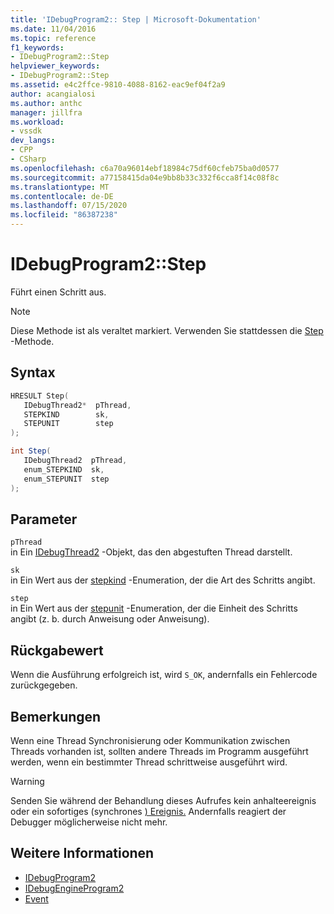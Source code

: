 ```yaml
---
title: 'IDebugProgram2:: Step | Microsoft-Dokumentation'
ms.date: 11/04/2016
ms.topic: reference
f1_keywords:
- IDebugProgram2::Step
helpviewer_keywords:
- IDebugProgram2::Step
ms.assetid: e4c2ffce-9810-4088-8162-eac9ef04f2a9
author: acangialosi
ms.author: anthc
manager: jillfra
ms.workload:
- vssdk
dev_langs:
- CPP
- CSharp
ms.openlocfilehash: c6a70a96014ebf18984c75df60cfeb75ba0d0577
ms.sourcegitcommit: a77158415da04e9bb8b33c332f6cca8f14c08f8c
ms.translationtype: MT
ms.contentlocale: de-DE
ms.lasthandoff: 07/15/2020
ms.locfileid: "86387238"
---
```

# <a name="idebugprogram2step"></a>IDebugProgram2::Step
Führt einen Schritt aus.

> [!NOTE]
> Diese Methode ist als veraltet markiert. Verwenden Sie stattdessen die [Step](../../../extensibility/debugger/reference/idebugprocess3-step.md) -Methode.

## <a name="syntax"></a>Syntax

```cpp
HRESULT Step( 
   IDebugThread2*  pThread,
   STEPKIND        sk,
   STEPUNIT        step
);
```

```csharp
int Step( 
   IDebugThread2  pThread,
   enum_STEPKIND  sk,
   enum_STEPUNIT  step
);
```

## <a name="parameters"></a>Parameter
`pThread`\
in Ein [IDebugThread2](../../../extensibility/debugger/reference/idebugthread2.md) -Objekt, das den abgestuften Thread darstellt.

`sk`\
in Ein Wert aus der [stepkind](../../../extensibility/debugger/reference/stepkind.md) -Enumeration, der die Art des Schritts angibt.

`step`\
in Ein Wert aus der [stepunit](../../../extensibility/debugger/reference/stepunit.md) -Enumeration, der die Einheit des Schritts angibt (z. b. durch Anweisung oder Anweisung).

## <a name="return-value"></a>Rückgabewert
 Wenn die Ausführung erfolgreich ist, wird `S_OK`, andernfalls ein Fehlercode zurückgegeben.

## <a name="remarks"></a>Bemerkungen
 Wenn eine Thread Synchronisierung oder Kommunikation zwischen Threads vorhanden ist, sollten andere Threads im Programm ausgeführt werden, wenn ein bestimmter Thread schrittweise ausgeführt wird.

> [!WARNING]
> Senden Sie während der Behandlung dieses Aufrufes kein anhalteereignis oder ein sofortiges (synchrones [) Ereignis.](../../../extensibility/debugger/reference/idebugeventcallback2-event.md) Andernfalls reagiert der Debugger möglicherweise nicht mehr.

## <a name="see-also"></a>Weitere Informationen
- [IDebugProgram2](../../../extensibility/debugger/reference/idebugprogram2.md)
- [IDebugEngineProgram2](../../../extensibility/debugger/reference/idebugengineprogram2.md)
- [Event](../../../extensibility/debugger/reference/idebugeventcallback2-event.md)
